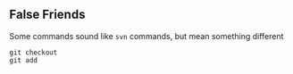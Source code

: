 ## False Friends

Some commands sound like `svn` commands, but mean something different

```
git checkout
git add
```
